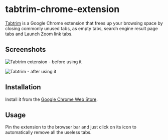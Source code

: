# tabtrim-chrome-extension

[Tabtrim](https://chrome.google.com/webstore/detail/tabtrim/ofjkhihkjnhimnggdmmefbladpdjlmlf?hl=en&authuser=2&gclid=CjwKCAjwjMiiBhA4EiwAZe6jQ0_XwG9uDKQMzMO9kbKSYN6KlSl6MSs5qxzdZxd55G0ibRjFRntZHBoCLgUQAvD_BwE) is a Google Chrome extension that frees up your browsing space by closing commonly unused tabs, as empty tabs, search engine result page tabs and Launch Zoom link tabs.

## Screenshots

![Tabtrim extension - before using it](https://user-images.githubusercontent.com/20209393/236681949-ab1547a2-b2b7-4f11-8159-60743e98bcfd.png)

![Tabtrim - after using it](https://user-images.githubusercontent.com/20209393/236681955-7acce75f-d1a3-4c0a-8920-4050da6f0fb5.png)

## Installation

Install it from the [Google Chrome Web Store](https://chrome.google.com/webstore/detail/tabtrim/ofjkhihkjnhimnggdmmefbladpdjlmlf?hl=en&authuser=2&gclid=CjwKCAjwjMiiBhA4EiwAZe6jQ0_XwG9uDKQMzMO9kbKSYN6KlSl6MSs5qxzdZxd55G0ibRjFRntZHBoCLgUQAvD_BwE).

## Usage

Pin the extension to the browser bar and just click on its icon to automatically remove all the useless tabs.
